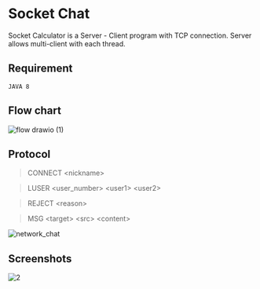 # Socket Chat
Socket Calculator is a Server - Client program with TCP connection. Server allows multi-client with each thread.

## Requirement

    JAVA 8

## Flow chart


![flow drawio (1)](https://user-images.githubusercontent.com/76048647/143459337-63ff8e61-230f-4065-a715-342a863567f7.png)

  

## Protocol
  > CONNECT \<nickname>

  > LUSER \<user_number> \<user1> \<user2>

  > REJECT \<reason>

  >	MSG \<target> \<src> \<content>

![network_chat](https://user-images.githubusercontent.com/76048647/143459370-c79bd834-1fea-4d77-94ba-14bea33a1e6e.png)


## Screenshots
  
![2](https://user-images.githubusercontent.com/76048647/143459447-24078d38-661e-4e1d-9ec8-6d7f142cc140.JPG)
